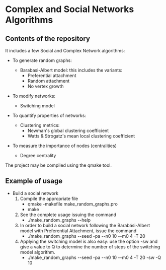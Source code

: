 # Complex and Social Networks Algorithms

## Contents of the repository

It includes a few Social and Complex Network algorithms:
+ To generate random graphs:
	- Barabasi-Albert model: this includes the variants:
		- Preferential attachment
		- Random attachment
		- No vertex growth

+ To modify networks:
	- Switching model

+ To quantify properties of networks:
	- Clustering metrics:
		- Newman's global clustering coefficient
		- Watts & Strogatz's mean local clustering coefficient

+ To measure the importance of nodes (centralities)
	- Degree centrality

The project may be compiled using the qmake tool.

## Example of usage

+ Build a social network
	1. Compile the appropriate file
		- qmake -makefile make_random_graphs.pro
		- make
	2. See the complete usage issuing the command
		- ./make_random_graphs --help
	3. In order to build a social network following the Barabási-Albert
	model with Preferential Attachment, issue the command
		- ./make_random_graphs --seed -pa --n0 10 --m0 4 -T 20
	4. Applying the switching model is also easy: use the option -sw and give
	a value to Q to determine the number of steps of the switching model algorithm.
		- ./make_random_graphs --seed -pa --n0 10 --m0 4 -T 20 -sw -Q 10 
